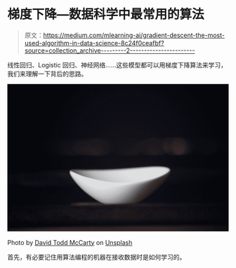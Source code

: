 # 梯度下降—数据科学中最常用的算法

> 原文：<https://medium.com/mlearning-ai/gradient-descent-the-most-used-algorithm-in-data-science-8c24f0ceafbf?source=collection_archive---------2----------------------->

线性回归、Logistic 回归、神经网络……这些模型都可以用梯度下降算法来学习，我们来理解一下背后的思路。

![](img/d8871d002c2052d1918fab94adeb1102.png)

Photo by [David Todd McCarty](https://unsplash.com/@davidtoddmccarty?utm_source=medium&utm_medium=referral) on [Unsplash](https://unsplash.com?utm_source=medium&utm_medium=referral)

首先，有必要记住用算法编程的机器在接收数据时是如何学习的。